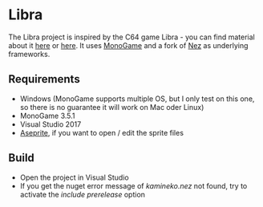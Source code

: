 # Libra
The Libra project is inspired by the C64 game Libra - you can find material about it [here](http://www.gamebase64.com/game.php?h=0&id=4371) or [here](https://www.youtube.com/watch?v=8KfHnlf-Nso). It uses [MonoGame](http://www.monogame.net) and a fork of [Nez](https://github.com/KamiNeko/Nez) as underlying frameworks. 

## Requirements
* Windows (MonoGame supports multiple OS, but I only test on this one, so there is no guarantee it will work on Mac oder Linux)
* MonoGame 3.5.1
* Visual Studio 2017
* [Aseprite](https://github.com/aseprite/aseprite), if you want to open / edit the sprite files

## Build
* Open the project in Visual Studio
* If you get the nuget error message of *kamineko.nez* not found, try to activate the *include prerelease* option
